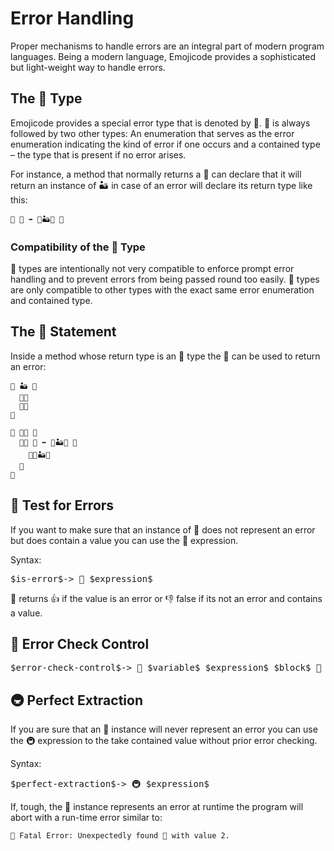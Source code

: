 # Error Handling

Proper mechanisms to handle errors are an integral part of modern program
languages. Being a modern language, Emojicode provides a sophisticated but
light-weight way to handle errors.

## The 🚨 Type

Emojicode provides a special error type that is denoted by 🚨. 🚨 is always
followed by two other types: An enumeration that serves as the error enumeration
indicating the kind of error if one occurs and a contained type – the type that
is present if no error arises.

For instance, a method that normally returns a 🔡 can declare that it will
return an instance of 🏜 in case of an error will declare its return type
like this:

```
🐖 🙅 ➡️ 🚨🏜🔡 🍇
```

### Compatibility of the 🚨 Type

🚨 types are intentionally not very compatible to enforce prompt error handling
and to prevent errors from being passed round too easily. 🚨 types are only
compatible to other types with the exact same error enumeration and contained
type.

## The 🚨 Statement

Inside a method whose return type is an 🚨 type the 🚨 can be used to return
an error:

```
🦃 🏜 🍇
  🔘🔋
  🔘🍟
🍉

🐇 👩‍🎤 🍇
  🐇🐖 🙅 ➡️ 🚨🏜🔡 🍇
    🚨🔷🏜🔋
  🍉
🍉
```

## 🚥 Test for Errors

If you want to make sure that an instance of 🚨 does not represent an error
but does contain a value you can use the 🚥 expression.

Syntax:

<pre class="syntax">
$is-error$-> 🚥 $expression$
</pre>

🚥 returns 👍 if the value is an error or 👎 false if its not an error and
contains a value.

## 🥑 Error Check Control

<pre class="syntax">
$error-check-control$-> 🥑 $variable$ $expression$ $block$ 🍓 $variable$ $block$
</pre>

## 🚇 Perfect Extraction

If you are sure that an 🚨 instance will never represent an error you can use
the 🚇 expression to the take contained value without prior error checking.

Syntax:

<pre class="syntax">
$perfect-extraction$-> 🚇 $expression$
</pre>

If, tough, the 🚨 instance represents an error at runtime the program will
abort with a run-time error similar to:

```
🚨 Fatal Error: Unexpectedly found 🚨 with value 2.
```
